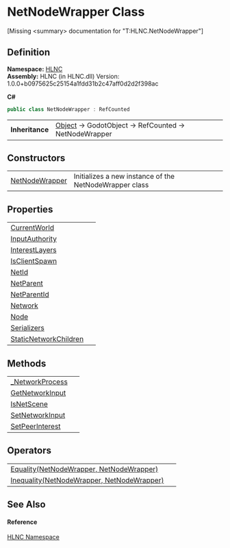 # NetNodeWrapper Class


\[Missing &lt;summary&gt; documentation for "T:HLNC.NetNodeWrapper"\]



## Definition
**Namespace:** <a href="N_HLNC">HLNC</a>  
**Assembly:** HLNC (in HLNC.dll) Version: 1.0.0+b0975625c25154a1fdd31b2c47aff0d2d2f398ac

**C#**
``` C#
public class NetNodeWrapper : RefCounted
```

<table><tr><td><strong>Inheritance</strong></td><td><a href="https://learn.microsoft.com/dotnet/api/system.object" target="_blank" rel="noopener noreferrer">Object</a>  →  GodotObject  →  RefCounted  →  NetNodeWrapper</td></tr>
</table>



## Constructors
<table>
<tr>
<td><a href="M_HLNC_NetNodeWrapper__ctor">NetNodeWrapper</a></td>
<td>Initializes a new instance of the NetNodeWrapper class</td></tr>
</table>

## Properties
<table>
<tr>
<td><a href="P_HLNC_NetNodeWrapper_CurrentWorld">CurrentWorld</a></td>
<td> </td></tr>
<tr>
<td><a href="P_HLNC_NetNodeWrapper_InputAuthority">InputAuthority</a></td>
<td> </td></tr>
<tr>
<td><a href="P_HLNC_NetNodeWrapper_InterestLayers">InterestLayers</a></td>
<td> </td></tr>
<tr>
<td><a href="P_HLNC_NetNodeWrapper_IsClientSpawn">IsClientSpawn</a></td>
<td> </td></tr>
<tr>
<td><a href="P_HLNC_NetNodeWrapper_NetId">NetId</a></td>
<td> </td></tr>
<tr>
<td><a href="P_HLNC_NetNodeWrapper_NetParent">NetParent</a></td>
<td> </td></tr>
<tr>
<td><a href="P_HLNC_NetNodeWrapper_NetParentId">NetParentId</a></td>
<td> </td></tr>
<tr>
<td><a href="P_HLNC_NetNodeWrapper_Network">Network</a></td>
<td> </td></tr>
<tr>
<td><a href="P_HLNC_NetNodeWrapper_Node">Node</a></td>
<td> </td></tr>
<tr>
<td><a href="P_HLNC_NetNodeWrapper_Serializers">Serializers</a></td>
<td> </td></tr>
<tr>
<td><a href="P_HLNC_NetNodeWrapper_StaticNetworkChildren">StaticNetworkChildren</a></td>
<td> </td></tr>
</table>

## Methods
<table>
<tr>
<td><a href="M_HLNC_NetNodeWrapper__NetworkProcess">_NetworkProcess</a></td>
<td> </td></tr>
<tr>
<td><a href="M_HLNC_NetNodeWrapper_GetNetworkInput">GetNetworkInput</a></td>
<td> </td></tr>
<tr>
<td><a href="M_HLNC_NetNodeWrapper_IsNetScene">IsNetScene</a></td>
<td> </td></tr>
<tr>
<td><a href="M_HLNC_NetNodeWrapper_SetNetworkInput">SetNetworkInput</a></td>
<td> </td></tr>
<tr>
<td><a href="M_HLNC_NetNodeWrapper_SetPeerInterest">SetPeerInterest</a></td>
<td> </td></tr>
</table>

## Operators
<table>
<tr>
<td><a href="M_HLNC_NetNodeWrapper_op_Equality">Equality(NetNodeWrapper, NetNodeWrapper)</a></td>
<td> </td></tr>
<tr>
<td><a href="M_HLNC_NetNodeWrapper_op_Inequality">Inequality(NetNodeWrapper, NetNodeWrapper)</a></td>
<td> </td></tr>
</table>

## See Also


#### Reference
<a href="N_HLNC">HLNC Namespace</a>  
